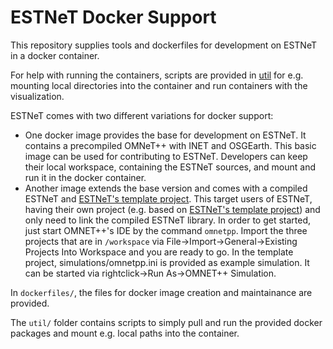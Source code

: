 # ESTNeT Docker Support
This repository supplies tools and dockerfiles for development on ESTNeT in a docker container.

For help with running the containers, scripts are provided in [util](https://github.com/estnet-framework/estnet-docker/tree/main/util) for e.g. mounting local directories into the container and run containers with the visualization. 


ESTNeT comes with two different variations for docker support: 
- One docker image provides the base for development on ESTNeT. It contains a precompiled OMNeT++ with INET and OSGEarth. This basic image can be used for contributing to ESTNeT. Developers can keep their local workspace, containing the ESTNeT sources, and mount and run it in the docker container. 
- Another image extends the base version and comes with a compiled ESTNeT and [ESTNeT's template project](https://github.com/estnet-framework/estnet-template). This target users of ESTNeT, having their own project (e.g. based on [ESTNeT's template project](https://github.com/estnet-framework/estnet-template)) and only need to link the compiled ESTNeT library. In order to get started, just start OMNET++'s IDE by the command `omnetpp`. Import the three projects that are in `/workspace` via File->Import->General->Existing Projects Into Workspace and you are ready to go. In the template project, simulations/omnetpp.ini is provided as example simulation. It can be started via rightclick->Run As->OMNET++ Simulation.



In `dockerfiles/`, the files for docker image creation and maintainance are provided.


The `util/` folder contains scripts to simply pull and run the provided docker packages and mount e.g. local paths into the container.


